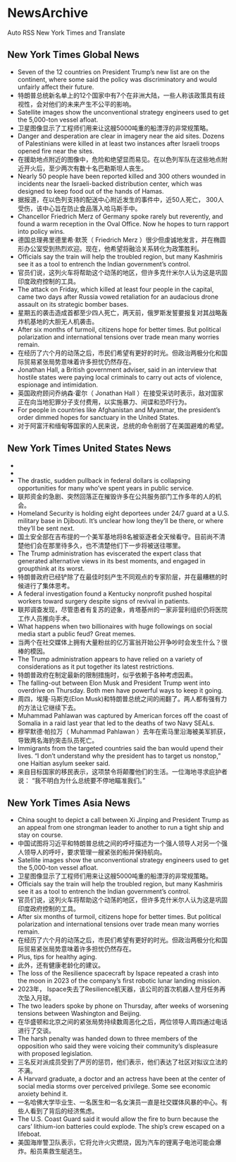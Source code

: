 # NewsArchive
Auto RSS New York Times and Translate

## New York Times Global News
* Seven of the 12 countries on President Trump’s new list are on the continent, where some said the policy was discriminatory and would unfairly affect their future.
* 特朗普总统新名单上的12个国家中有7个在非洲大陆，一些人称该政策具有歧视性，会对他们的未来产生不公平的影响。
* Satellite images show the unconventional strategy engineers used to get the 5,000-ton vessel afloat.
* 卫星图像显示了工程师们用来让这艘5000吨重的船漂浮的非常规策略。
* Danger and desperation are clear in imagery near the aid sites. Dozens of Palestinians were killed in at least two instances after Israeli troops opened fire near the sites.
* 在援助地点附近的图像中，危险和绝望显而易见。在以色列军队在这些地点附近开火后，至少两次有数十名巴勒斯坦人丧生。
* Nearly 50 people have been reported killed and 300 others wounded in incidents near the Israeli-backed distribution center, which was designed to keep food out of the hands of Hamas.
* 据报道，在以色列支持的配送中心附近发生的事件中，近50人死亡， 300人受伤，该中心旨在防止食品落入哈马斯手中。
* Chancellor Friedrich Merz of Germany spoke rarely but reverently, and found a warm reception in the Oval Office. Now he hopes to turn rapport into policy wins.
* 德国总理弗里德里希·默茨（ Friedrich Merz ）很少但虔诚地发言，并在椭圆形办公室受到热烈欢迎。现在，他希望将融洽关系转化为政策胜利。
* Officials say the train will help the troubled region, but many Kashmiris see it as a tool to entrench the Indian government’s control.
* 官员们说，这列火车将帮助这个动荡的地区，但许多克什米尔人认为这是巩固印度政府控制的工具。
* The attack on Friday, which killed at least four people in the capital, came two days after Russia vowed retaliation for an audacious drone assault on its strategic bomber bases.
* 星期五的袭击造成首都至少四人死亡，两天前，俄罗斯发誓要报复对其战略轰炸机基地的大胆无人机袭击。
* After six months of turmoil, citizens hope for better times. But political polarization and international tensions over trade mean many worries remain.
* 在经历了六个月的动荡之后，市民们希望有更好的时光。但政治两极分化和国际贸易紧张局势意味着许多担忧仍然存在。
* Jonathan Hall, a British government adviser, said in an interview that hostile states were paying local criminals to carry out acts of violence, espionage and intimidation.
* 英国政府顾问乔纳森·霍尔（ Jonathan Hall ）在接受采访时表示，敌对国家正在向当地犯罪分子支付费用，以实施暴力、间谍和恐吓行为。
* For people in countries like Afghanistan and Myanmar, the president’s order dimmed hopes for sanctuary in the United States.
* 对于阿富汗和缅甸等国家的人民来说，总统的命令削弱了在美国避难的希望。

## New York Times United States News
* 
* 
* The drastic, sudden pullback in federal dollars is collapsing opportunities for many who’ve spent years in public service.
* 联邦资金的急剧、突然回落正在摧毁许多在公共服务部门工作多年的人的机会。
* Homeland Security is holding eight deportees under 24/7 guard at a U.S. military base in Djibouti. It’s unclear how long they’ll be there, or where they’ll be sent next.
* 国土安全部在吉布提的一个美军基地将8名被驱逐者全天候看守。目前尚不清楚他们会在那里待多久，也不清楚他们下一步将被送往哪里。
* The Trump administration has eviscerated the expert class that generated alternative views in its best moments, and engaged in groupthink at its worst.
* 特朗普政府已经铲除了在最佳时刻产生不同观点的专家阶层，并在最糟糕的时候进行了集体思考。
* A federal investigation found a Kentucky nonprofit pushed hospital workers toward surgery despite signs of revival in patients.
* 联邦调查发现，尽管患者有复苏的迹象，肯塔基州的一家非营利组织仍将医院工作人员推向手术。
* What happens when two billionaires with huge followings on social media start a public feud? Great memes.
* 当两个在社交媒体上拥有大量粉丝的亿万富翁开始公开争吵时会发生什么？很棒的模因。
* The Trump administration appears to have relied on a variety of considerations as it put together its latest restrictions.
* 特朗普政府在制定最新的限制措施时，似乎依赖于各种考虑因素。
* The falling-out between Elon Musk and President Trump went into overdrive on Thursday. Both men have powerful ways to keep it going.
* 周四，埃隆·马斯克(Elon Musk)和特朗普总统之间的闹翻了。两人都有强有力的方法让它继续下去。
* Muhammad Pahlawan was captured by American forces off the coast of Somalia in a raid last year that led to the deaths of two Navy SEALs.
* 穆罕默德·帕拉万（ Muhammad Pahlawan ）去年在索马里沿海被美军抓获，导致两名海豹突击队员死亡。
* Immigrants from the targeted countries said the ban would upend their lives. “I don’t understand why the president has to target us nonstop,” one Haitian asylum seeker said.
* 来自目标国家的移民表示，这项禁令将颠覆他们的生活。一位海地寻求庇护者说： “我不明白为什么总统要不停地瞄准我们。”

## New York Times Asia News
* China sought to depict a call between Xi Jinping and President Trump as an appeal from one strongman leader to another to run a tight ship and stay on course.
* 中国试图将习近平和特朗普总统之间的呼吁描述为一个强人领导人对另一个强人领导人的呼吁，要求管理一艘紧张的船并保持航向。
* Satellite images show the unconventional strategy engineers used to get the 5,000-ton vessel afloat.
* 卫星图像显示了工程师们用来让这艘5000吨重的船漂浮的非常规策略。
* Officials say the train will help the troubled region, but many Kashmiris see it as a tool to entrench the Indian government’s control.
* 官员们说，这列火车将帮助这个动荡的地区，但许多克什米尔人认为这是巩固印度政府控制的工具。
* After six months of turmoil, citizens hope for better times. But political polarization and international tensions over trade mean many worries remain.
* 在经历了六个月的动荡之后，市民们希望有更好的时光。但政治两极分化和国际贸易紧张局势意味着许多担忧仍然存在。
* Plus, tips for healthy aging.
* 此外，还有健康老龄化的建议。
* The loss of the Resilience spacecraft by Ispace repeated a crash into the moon in 2023 of the company’s first robotic lunar landing mission.
* 2023年， Ispace失去了Resilience航天器，该公司的首次机器人登月任务再次坠入月球。
* The two leaders spoke by phone on Thursday, after weeks of worsening tensions between Washington and Beijing.
* 在华盛顿和北京之间的紧张局势持续数周恶化之后，两位领导人周四通过电话进行了交谈。
* The harsh penalty was handed down to three members of the opposition who said they were voicing their community’s displeasure with proposed legislation.
* 三名反对派成员受到了严厉的惩罚，他们表示，他们表达了社区对拟议立法的不满。
* A Harvard graduate, a doctor and an actress have been at the center of social media storms over perceived privilege. Some see economic anxiety behind it.
* 一名哈佛大学毕业生、一名医生和一名女演员一直是社交媒体风暴的中心。有些人看到了背后的经济焦虑。
* The U.S. Coast Guard said it would allow the fire to burn because the cars’ lithium-ion batteries could explode. The ship’s crew escaped on a lifeboat.
* 美国海岸警卫队表示，它将允许火灾燃烧，因为汽车的锂离子电池可能会爆炸。船员乘救生艇逃生。

